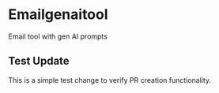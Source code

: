 # Emailgenaitool
Email tool with gen AI prompts

## Test Update
This is a simple test change to verify PR creation functionality.
